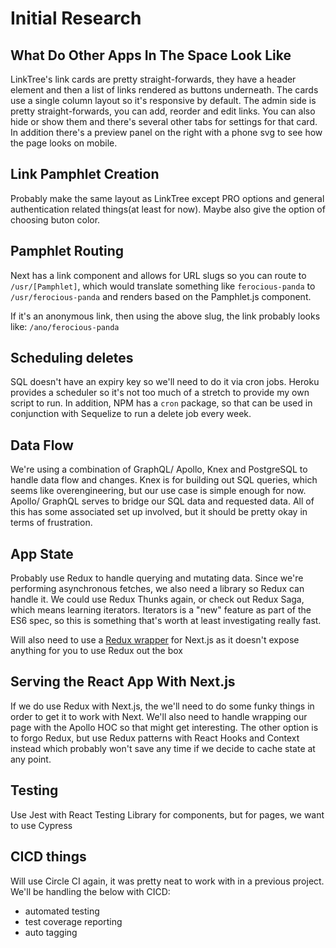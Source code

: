 # Initial Research

## What Do Other Apps In The Space Look Like

LinkTree's link cards are pretty straight-forwards, they have a header element and then a list of links rendered as buttons underneath. The cards use a single column layout so it's responsive by default. The admin side is pretty straight-forwards, you can add, reorder and edit links. You can also hide or show them and there's several other tabs for settings for that card. In addition there's a preview panel on the right with a phone svg to see how the page looks on mobile.

## Link Pamphlet Creation

Probably make the same layout as LinkTree except PRO options and general authentication related things(at least for now). Maybe also give the option of choosing buton color.

## Pamphlet Routing

Next has a link component and allows for URL slugs so you can route to `/usr/[Pamphlet]`, which would translate something like `ferocious-panda` to `/usr/ferocious-panda` and renders based on the Pamphlet.js component.

If it's an anonymous link, then using the above slug, the link probably looks like: `/ano/ferocious-panda`

## Scheduling deletes

SQL doesn't have an expiry key so we'll need to do it via cron jobs. Heroku provides a scheduler so it's not too much of a stretch to provide my own script to run. In addition, NPM has a `cron` package, so that can be used in conjunction with Sequelize to run a delete job every week.

## Data Flow

We're using a combination of GraphQL/ Apollo, Knex and PostgreSQL to handle data flow and changes. Knex is for building out SQL queries, which seems like overengineering, but our use case is simple enough for now. Apollo/ GraphQL serves to bridge our SQL data and requested data. All of this has some associated set up involved, but it should be pretty okay in terms of frustration.

## App State

Probably use Redux to handle querying and mutating data. Since we're performing asynchronous fetches, we also need a library so Redux can handle it. We could use Redux Thunks again, or check out Redux Saga, which means learning iterators. Iterators is a "new" feature as part of the ES6 spec, so this is something that's worth at least investigating really fast.

Will also need to use a [Redux wrapper](https://github.com/kirill-konshin/next-redux-wrapper) for Next.js as it doesn't expose anything for you to use Redux out the box

## Serving the React App With Next.js

If we do use Redux with Next.js, the we'll need to do some funky things in order to get it to work with Next. We'll also need to handle wrapping our page with the Apollo HOC so that might get interesting. The other option is to forgo Redux, but use Redux patterns with React Hooks and Context instead which probably won't save any time if we decide to cache state at any point.

## Testing

Use Jest with React Testing Library for components, but for pages, we want to use Cypress

## CICD things

Will use Circle CI again, it was pretty neat to work with in a previous project. We'll be handling the below with CICD:

- automated testing
- test coverage reporting
- auto tagging
